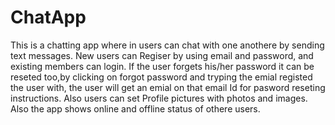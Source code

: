 # ChatApp
This is a chatting app where in users can chat with one anothere by sending text messages.
New users can Regiser by using email and password, and existing members can login.
If the user forgets his/her password it can be reseted too,by clicking on forgot password and tryping the emial registed the user with, the user will get an emial on that email Id for pasword reseting instructions.
Also users can set Profile pictures with photos and images.
Also the app shows online and offline status of othere users.
